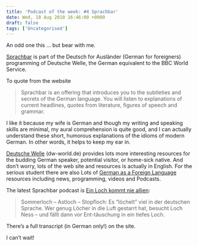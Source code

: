 ```yaml
---
title: 'Podcast of the week: #4 Sprachbar'
date: Wed, 18 Aug 2010 16:46:00 +0000
draft: false
tags: ['Uncategorised']
---
```


An odd one this … but bear with me.

[Sprachbar](http://www.dw-world.de/dw/article/0,,1851250,00.html) is part of the Deutsch for Ausländer (German for foreigners) programming of Deutsche Welle, the German equivalent to the BBC World Service.

To quote from the website

> Sprachbar is an offering that introduces you to the subtleties and secrets of the German language. You will listen to explanations of current headlines, quotes from literature, figures of speech and grammar.

I like it because my wife is German and though my writing and speaking skills are minimal, my aural comprehension is quite good, and I can actually understand these short, humorous explanations of the idioms of modern German. In other words, it helps to keep my ear in.

[Deutsche Welle](http://www.dw-world.de/) (dw-world.de) provides lots more interesting resources for the budding German speaker, potential visitor, or home-sick native. And don’t worry, lots of the web site and resources is actually in English. For the serious student there are also Lots of [German as a Foreign Language](http://www.dw-world.de/dw/0,,2547,00.html) resources including news, programming, videos and Podcasts.

The latest Sprachbar podcast is [Ein Loch kommt nie allien](http://www.dw-world.de/dw/article/0,,5615084,00.html):

> Sommerloch – Astloch – Stopfloch: Es “löchelt” viel in der deutschen Sprache. Wer genug Löcher in die Luft gestarrt hat, besucht Loch Ness – und fällt dann vor Ent-täuschung in ein tiefes Loch.

There’s a full transcript (in German only!) on the site.

I can’t wait!